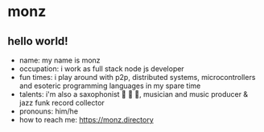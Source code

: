# monz

## hello world!

* name: my name is monz
* occupation: i work as full stack node js developer
* fun times: i play around with p2p, distributed systems, microcontrollers and esoteric programming languages in my spare time
* talents: i'm also a saxophonist :saxophone: :saxophone: :saxophone:, musician and music producer & jazz funk record collector
* pronouns: him/he
* how to reach me: https://monz.directory
